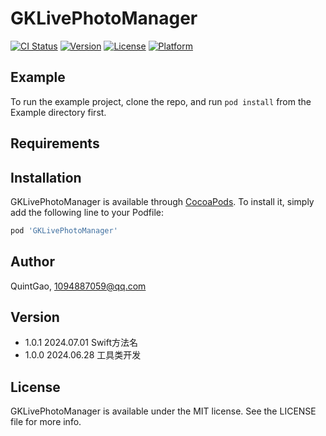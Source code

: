 # GKLivePhotoManager

[![CI Status](https://img.shields.io/travis/QuintGao/GKLivePhotoManager.svg?style=flat)](https://travis-ci.org/QuintGao/GKLivePhotoManager)
[![Version](https://img.shields.io/cocoapods/v/GKLivePhotoManager.svg?style=flat)](https://cocoapods.org/pods/GKLivePhotoManager)
[![License](https://img.shields.io/cocoapods/l/GKLivePhotoManager.svg?style=flat)](https://cocoapods.org/pods/GKLivePhotoManager)
[![Platform](https://img.shields.io/cocoapods/p/GKLivePhotoManager.svg?style=flat)](https://cocoapods.org/pods/GKLivePhotoManager)

## Example

To run the example project, clone the repo, and run `pod install` from the Example directory first.

## Requirements

## Installation

GKLivePhotoManager is available through [CocoaPods](https://cocoapods.org). To install
it, simply add the following line to your Podfile:

```ruby
pod 'GKLivePhotoManager'
```

## Author

QuintGao, 1094887059@qq.com

## Version

* 1.0.1 2024.07.01 Swift方法名
* 1.0.0 2024.06.28 工具类开发

## License

GKLivePhotoManager is available under the MIT license. See the LICENSE file for more info.
